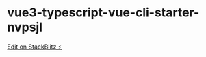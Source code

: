 # vue3-typescript-vue-cli-starter-nvpsjl

[Edit on StackBlitz ⚡️](https://stackblitz.com/edit/vue3-typescript-vue-cli-starter-nvpsjl)